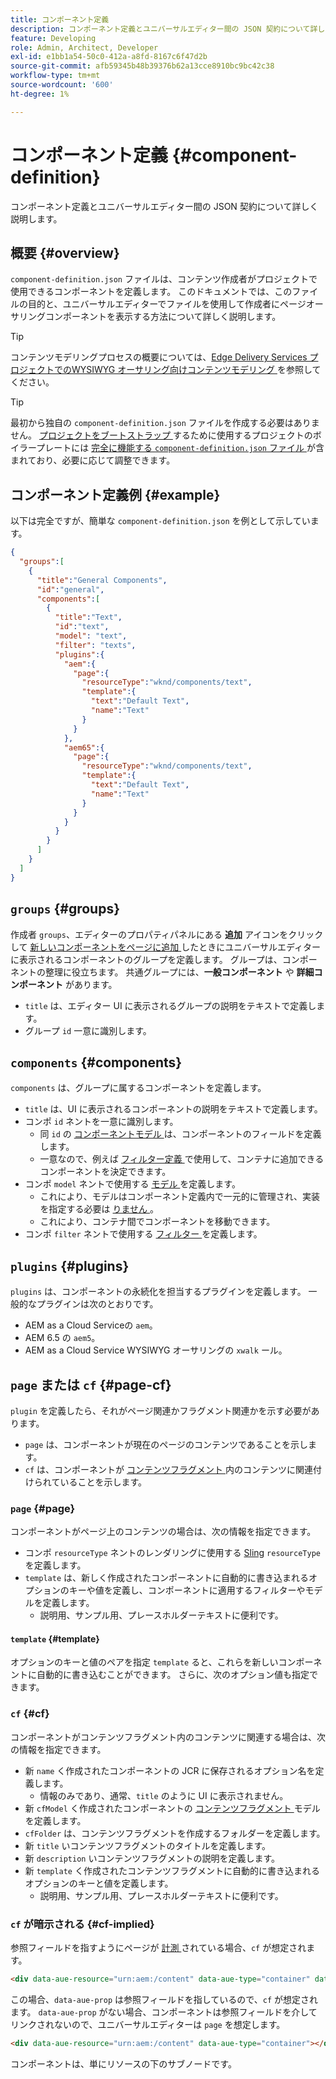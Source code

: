 ```yaml
---
title: コンポーネント定義
description: コンポーネント定義とユニバーサルエディター間の JSON 契約について詳しく説明します。
feature: Developing
role: Admin, Architect, Developer
exl-id: e1bb1a54-50c0-412a-a8fd-8167c6f47d2b
source-git-commit: afb59345b48b39376b62a13cce8910bc9bc42c38
workflow-type: tm+mt
source-wordcount: '600'
ht-degree: 1%

---
```


# コンポーネント定義 {#component-definition}

コンポーネント定義とユニバーサルエディター間の JSON 契約について詳しく説明します。

## 概要 {#overview}

`component-definition.json` ファイルは、コンテンツ作成者がプロジェクトで使用できるコンポーネントを定義します。 このドキュメントでは、このファイルの目的と、ユニバーサルエディターでファイルを使用して作成者にページオーサリングコンポーネントを表示する方法について詳しく説明します。

>[!TIP]
>
>コンテンツモデリングプロセスの概要については、[Edge Delivery Services プロジェクトでのWYSIWYG オーサリング向けコンテンツモデリング ](/help/edge/wysiwyg-authoring/content-modeling.md) を参照してください。

>[!TIP]
>
>最初から独自の `component-definition.json` ファイルを作成する必要はありません。 [ プロジェクトをブートストラップ ](/help/edge/wysiwyg-authoring/edge-dev-getting-started.md) するために使用するプロジェクトのボイラープレートには [ 完全に機能する `component-definition.json` ファイル ](https://github.com/adobe-rnd/aem-boilerplate-xwalk/blob/main/component-definition.json) が含まれており、必要に応じて調整できます。

## コンポーネント定義例 {#example}

以下は完全ですが、簡単な `component-definition.json` を例として示しています。

```json
{
  "groups":[
    {
      "title":"General Components",
      "id":"general",
      "components":[
        {
          "title":"Text",
          "id":"text",
          "model": "text",
          "filter": "texts",
          "plugins":{
            "aem":{
              "page":{
                "resourceType":"wknd/components/text",
                "template":{
                  "text":"Default Text",
                  "name":"Text"
                }
              }
            },
            "aem65":{
              "page":{
                "resourceType":"wknd/components/text",
                "template":{
                  "text":"Default Text",
                  "name":"Text"
                }
              }
            }
          }
        }
      ]
    }
  ]
}
```

## `groups` {#groups}

作成者 `groups`、エディターのプロパティパネルにある **追加** アイコンをクリックして [ 新しいコンポーネントをページに追加 ](/help/sites-cloud/authoring/universal-editor/authoring.md#adding-components) したときにユニバーサルエディターに表示されるコンポーネントのグループを定義します。 グループは、コンポーネントの整理に役立ちます。 共通グループには、**一般コンポーネント** や **詳細コンポーネント** があります。

* `title` は、エディター UI に表示されるグループの説明をテキストで定義します。
* グループ `id` 一意に識別します。

## `components` {#components}

`components` は、グループに属するコンポーネントを定義します。

* `title` は、UI に表示されるコンポーネントの説明をテキストで定義します。
* コンポ `id` ネントを一意に識別します。
   * 同 `id` の [ コンポーネントモデル ](/help/implementing/universal-editor/field-types.md#model-structure) は、コンポーネントのフィールドを定義します。
   * 一意なので、例えば [ フィルター定義 ](/help/implementing/universal-editor/filtering.md) で使用して、コンテナに追加できるコンポーネントを決定できます。
* コンポ `model` ネントで使用する [ モデル ](/help/implementing/universal-editor/field-types.md#model-structure) を定義します。
   * これにより、モデルはコンポーネント定義内で一元的に管理され、実装を指定する必要は [ りません ](/help/implementing/universal-editor/field-types.md#instrumentation)。
   * これにより、コンテナ間でコンポーネントを移動できます。
* コンポ `filter` ネントで使用する [ フィルター ](/help/implementing/universal-editor/filtering.md) を定義します。

## `plugins` {#plugins}

`plugins` は、コンポーネントの永続化を担当するプラグインを定義します。 一般的なプラグインは次のとおりです。

* AEM as a Cloud Serviceの `aem`。
* AEM 6.5 の `aem5`。
* AEM as a Cloud Service WYSIWYG オーサリングの `xwalk` ール。

## `page` または `cf` {#page-cf}

`plugin` を定義したら、それがページ関連かフラグメント関連かを示す必要があります。

* `page` は、コンポーネントが現在のページのコンテンツであることを示します。
* `cf` は、コンポーネントが [ コンテンツフラグメント ](/help/assets/content-fragments/content-fragments.md) 内のコンテンツに関連付けられていることを示します。

### `page` {#page}

コンポーネントがページ上のコンテンツの場合は、次の情報を指定できます。

* コンポ `resourceType` ネントのレンダリングに使用する [Sling](/help/implementing/developing/introduction/sling-cheatsheet.md) `resourceType` を定義します。
* `template` は、新しく作成されたコンポーネントに自動的に書き込まれるオプションのキーや値を定義し、コンポーネントに適用するフィルターやモデルを定義します。
   * 説明用、サンプル用、プレースホルダーテキストに便利です。

#### `template` {#template}

オプションのキーと値のペアを指定 `template` ると、これらを新しいコンポーネントに自動的に書き込むことができます。 さらに、次のオプション値も指定できます。

### `cf` {#cf}

コンポーネントがコンテンツフラグメント内のコンテンツに関連する場合は、次の情報を指定できます。

* 新 `name` く作成されたコンポーネントの JCR に保存されるオプション名を定義します。
   * 情報のみであり、通常、`title` のように UI に表示されません。
* 新 `cfModel` く作成されたコンポーネントの [ コンテンツフラグメント ](/help/assets/content-fragments/content-fragments-models.md) モデルを定義します。
* `cfFolder` は、コンテンツフラグメントを作成するフォルダーを定義します。
* 新 `title` いコンテンツフラグメントのタイトルを定義します。
* 新 `description` いコンテンツフラグメントの説明を定義します。
* 新 `template` く作成されたコンテンツフラグメントに自動的に書き込まれるオプションのキーと値を定義します。
   * 説明用、サンプル用、プレースホルダーテキストに便利です。

### `cf` が暗示される {#cf-implied}

参照フィールドを指すようにページが [ 計測 ](/help/implementing/universal-editor/getting-started.md#instrument-page) されている場合、`cf` が想定されます。

```html
<div data-aue-resource="urn:aem:/content" data-aue-type="container" data-aue-prop="field"></div>
```

この場合、`data-aue-prop` は参照フィールドを指しているので、`cf` が想定されます。 `data-aue-prop` がない場合、コンポーネントは参照フィールドを介してリンクされないので、ユニバーサルエディターは `page` を想定します。

```html
<div data-aue-resource="urn:aem:/content" data-aue-type="container"></div>
```

コンポーネントは、単にリソースの下のサブノードです。
